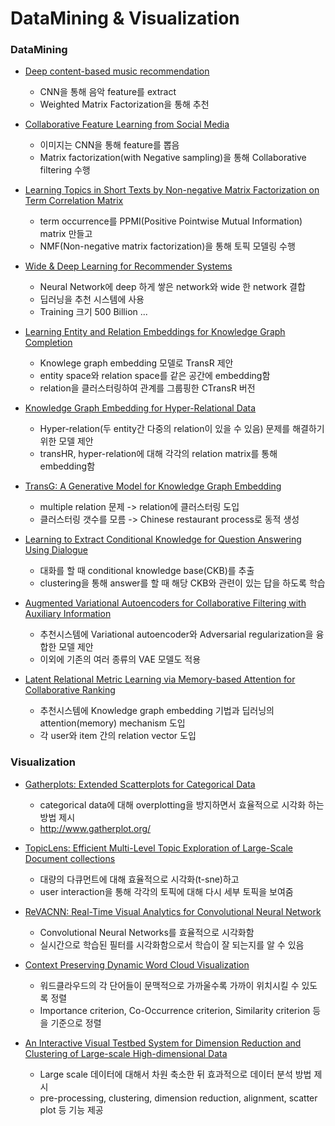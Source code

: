 # DataMining & Visualization



### DataMining

* [Deep content-based music recommendation](https://papers.nips.cc/paper/5004-deep-content-based-music-recommendation)

    - CNN을 통해 음악 feature를 extract
    - Weighted Matrix Factorization을 통해 추천


* [Collaborative Feature Learning from Social Media](https://arxiv.org/abs/1502.01423)

    - 이미지는 CNN을 통해 feature를 뽑음
    - Matrix factorization(with Negative sampling)을 통해 Collaborative filtering 수행


* [Learning Topics in Short Texts by Non-negative Matrix Factorization on Term Correlation Matrix](http://epubs.siam.org/doi/abs/10.1137/1.9781611972832.83)

    - term occurrence를 PPMI(Positive Pointwise Mutual Information) matrix 만들고
    - NMF(Non-negative matrix factorization)을 통해 토픽 모델링 수행


* [Wide & Deep Learning for Recommender Systems](https://arxiv.org/abs/1606.07792)

    - Neural Network에 deep 하게 쌓은 network와 wide 한 network 결합
    - 딥러닝을 추천 시스템에 사용
    - Training 크기 500 Billion ...


* [Learning Entity and Relation Embeddings for Knowledge Graph Completion](http://nlp.csai.tsinghua.edu.cn/~lzy/publications/aaai2015_transr.pdf)

    - Knowlege graph embedding 모델로 TransR 제안
    - entity space와 relation space를 같은 공간에 embedding함
    - relation을 클러스터링하여 관계를 그룹핑한 CTransR 버전


* [Knowledge Graph Embedding for Hyper-Relational Data](http://ieeexplore.ieee.org/document/7889640/)

    - Hyper-relation(두 entity간 다중의 relation이 있을 수 있음) 문제를 해결하기 위한 모델 제안
    - transHR, hyper-relation에 대해 각각의 relation matrix를 통해 embedding함


* [TransG: A Generative Model for Knowledge Graph Embedding](https://aclweb.org/anthology/P/P16/P16-1219.pdf)

    - multiple relation 문제 -> relation에 클러스터링 도입
    - 클러스터링 갯수를 모름 -> Chinese restaurant process로 동적 생성


* [Learning to Extract Conditional Knowledge for Question Answering Using Dialogue](http://dl.acm.org/citation.cfm?id=2983777)

    - 대화를 할 때 conditional knowledge base(CKB)를 추출
    - clustering을 통해 answer를 할 때 해당 CKB와 관련이 있는 답을 하도록 학습


* [Augmented Variational Autoencoders for Collaborative Filtering with Auxiliary Information](https://dl.acm.org/citation.cfm?id=3132972)

    - 추천시스템에 Variational autoencoder와 Adversarial regularization을 융합한 모델 제안
    - 이외에 기존의 여러 종류의 VAE 모델도 적용


* [Latent Relational Metric Learning via Memory-based Attention for Collaborative Ranking](https://www.researchgate.net/publication/322385353_Latent_Relational_Metric_Learning_via_Memory-based_Attention_for_Collaborative_Ranking)

    - 추천시스템에 Knowledge graph embedding 기법과 딥러닝의 attention(memory) mechanism 도입
    - 각 user와 item 간의 relation vector 도입


### Visualization

* [Gatherplots: Extended Scatterplots for Categorical Data](http://www.umiacs.umd.edu/~elm/projects/gatherplots/gatherplots.pdf)

    - categorical data에 대해 overplotting을 방지하면서 효율적으로 시각화 하는 방법 제시
    - <http://www.gatherplot.org/>


* [TopicLens: Efficient Multi-Level Topic Exploration of Large-Scale Document collections](http://www.umiacs.umd.edu/~elm/projects/topiclens/topiclens.pdf)

    - 대량의 다큐먼트에 대해 효율적으로 시각화(t-sne)하고
    - user interaction을 통해 각각의 토픽에 대해 다시 세부 토픽을 보여줌


* [ReVACNN: Real-Time Visual Analytics for Convolutional Neural Network](http://poloclub.gatech.edu/idea2016/papers/p30-chung.pdf)

    - Convolutional Neural Networks를 효율적으로 시각화함
    - 실시간으로 학습된 필터를 시각화함으로서 학습이 잘 되는지를 알 수 있음


* [Context Preserving Dynamic Word Cloud Visualization](http://www.shixialiu.com/publications/wordcloud/paper.pdf)
    - 워드클라우드의 각 단어들이 문맥적으로 가까울수록 가까이 위치시킬 수 있도록 정렬
    - Importance criterion, Co-Occurrence criterion, Similarity criterion 등을 기준으로 정렬

* [An Interactive Visual Testbed System for Dimension Reduction and Clustering of Large-scale High-dimensional Data](http://www.zcliu.org/papers/2013_vda_testbed.pdf)

    - Large scale 데이터에 대해서 차원 축소한 뒤 효과적으로 데이터 분석 방법 제시
    - pre-processing, clustering, dimension reduction, alignment, scatter plot 등 기능 제공
